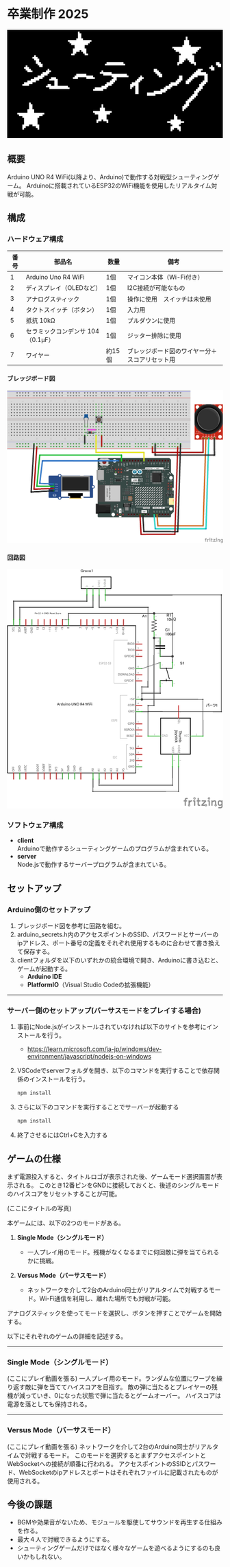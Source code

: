 # 卒業制作 2025

![タイトルロゴ](shooting_logo.png)

## 概要

Arduino UNO R4 WiFi(以降より、Arduino)で動作する対戦型シューティングゲーム。
Arduinoに搭載されているESP32のWiFi機能を使用したリアルタイム対戦が可能。

## 構成

### ハードウェア構成

| 番号 | 部品名                   | 数量 | 備考               |
| -- | --------------------- | -- | ---------------- |
| 1  | Arduino Uno R4 WiFi   | 1個 | マイコン本体（Wi-Fi付き）  |
| 2  | ディスプレイ（OLEDなど）        | 1個 | I2C接続が可能なもの        |
| 3  | アナログスティック             | 1個 | 操作に使用　スイッチは未使用   |
| 4  | タクトスイッチ（ボタン）          | 1個 | 入力用          |
| 5  | 抵抗 10kΩ               | 1個 | プルダウンに使用 |
| 6  | セラミックコンデンサ 104（0.1µF） | 1個 | ジッター排除に使用  |
| 7  | ワイヤー | 約15個 | ブレッジボード図のワイヤー分＋スコアリセット用  |

#### ブレッジボード図

![ブレッジボード図](.\frizing_data\UntitledSketch_breadboard.png)

#### 回路図

![回路図](.\frizing_data\UntitledSketch_circuitDiagram.png)

### ソフトウェア構成

- **client**  
Arduinoで動作するシューティングゲームのプログラムが含まれている。
- **server**  
Node.jsで動作するサーバープログラムが含まれている。

## セットアップ

### Arduino側のセットアップ

1. ブレッジボード図を参考に回路を組む。  
2. arduino_secrets.h内のアクセスポイントのSSID、パスワードとサーバーのipアドレス、ポート番号の定義をそれぞれ使用するものに合わせて書き換えて保存する。
3. clientフォルダを以下のいずれかの統合環境で開き、Arduinoに書き込むと、ゲームが起動する。
    - **Arduino IDE**
    - **PlatformIO**（Visual Studio Codeの拡張機能）

---

### サーバー側のセットアップ(バーサスモードをプレイする場合)

1. 事前にNode.jsがインストールされていなければ以下のサイトを参考にインストールを行う。

    - https://learn.microsoft.com/ja-jp/windows/dev-environment/javascript/nodejs-on-windows

1. VSCodeでserverフォルダを開き、以下のコマンドを実行することで依存関係のインストールを行う。

    ```bash
    npm install
    ```

1. さらに以下のコマンドを実行することでサーバーが起動する

    ```bash
    npm install
    ```

1. 終了させるにはCtrl+Cを入力する

## ゲームの仕様

まず電源投入すると、タイトルロゴが表示された後、ゲームモード選択画面が表示される。
このとき12番ピンをGNDに接続しておくと、後述のシングルモードのハイスコアをリセットすることが可能。

(ここにタイトルの写真)

本ゲームには、以下の2つのモードがある。

1. **Single Mode（シングルモード）**

    - 一人プレイ用のモード。残機がなくなるまでに何回敵に弾を当てられるかに挑戦。

1. **Versus Mode（バーサスモード）**

    - ネットワークを介して2台のArduino同士がリアルタイムで対戦するモード。Wi-Fi通信を利用し、離れた場所でも対戦が可能。

アナログスティックを使ってモードを選択し、ボタンを押すことでゲームを開始する。

以下にそれぞれのゲームの詳細を記述する。

---

### Single Mode（シングルモード）
(ここにプレイ動画を張る)
一人プレイ用のモード。ランダムな位置にワープを繰り返す敵に弾を当ててハイスコアを目指す。
敵の弾に当たるとプレイヤーの残機が減っていき、0になった状態で弾に当たるとゲームオーバー。
ハイスコアは電源を落としても保持される。

---

### Versus Mode（バーサスモード）
(ここにプレイ動画を張る)
ネットワークを介して2台のArduino同士がリアルタイムで対戦するモード。
このモードを選択するとまずアクセスポイントとWebSocketへの接続が順番に行われる。
アクセスポイントのSSIDとパスワード、WebSocketのipアドレスとポートはそれぞれファイルに記載されたものが使用される。

## 今後の課題

- BGMや効果音がないため、モジュールを駆使してサウンドを再生する仕組みを作る。
- 最大４人で対戦できるようにする。
- シューティングゲームだけではなく様々なゲームを遊べるようにするのも良いかもしれない。
